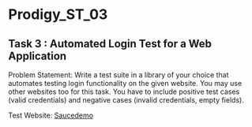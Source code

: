 # Prodigy_ST_03

## Task 3 : Automated Login Test for a Web Application

Problem Statement: Write a test suite in a library of your choice that automates testing login functionality on the given website. You may use other websites too for this task.
You have to include positive test cases (valid credentials) and negative cases (invalid credentials, empty fields).

Test Website: [Saucedemo](https://www.saucedemo.com/)
